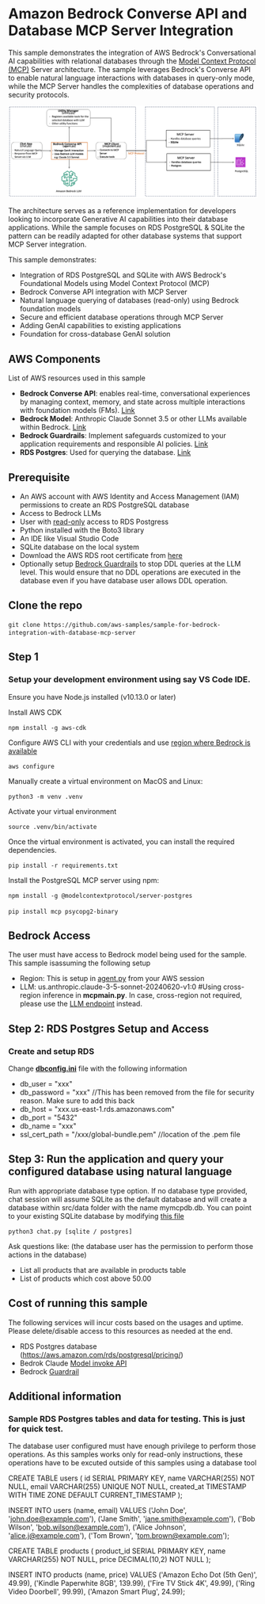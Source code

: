 # Amazon Bedrock Converse API and Database MCP Server Integration

This sample demonstrates the integration of AWS Bedrock's Conversational AI capabilities with relational databases through the [Model Context Protocol (MCP)](https://modelcontextprotocol.io/introduction) Server architecture. The sample leverages Bedrock's Converse API to enable natural language interactions with databases in query-only mode, while the MCP Server handles the complexities of database operations and security protocols.


![arch diagram](./images/arch.png)

The architecture serves as a reference implementation for developers looking to incorporate Generative AI capabilities into their database applications. While the sample focuses on RDS PostgreSQL & SQLite the pattern can be readily adapted for other database systems that support MCP Server integration. 

This sample demonstrates:

- Integration of RDS PostgreSQL and SQLite with AWS Bedrock's Foundational Models using Model Context Protocol (MCP)
- Bedrock Converse API integration with MCP Server
- Natural language querying of databases (read-only) using Bedrock foundation models
- Secure and efficient database operations through MCP Server
- Adding GenAI capabilities to existing applications
- Foundation for cross-database GenAI solution


## AWS Components
List of AWS resources used in this sample
- **Bedrock Converse API**: enables real-time, conversational experiences by managing context, memory, and state across multiple interactions with foundation models (FMs). [Link](https://docs.aws.amazon.com/bedrock/latest/APIReference/API_runtime_Converse.html)
- **Bedrock Model**: Anthropic Claude Sonnet 3.5 or other LLMs available within Bedrock. [Link](https://docs.aws.amazon.com/bedrock/latest/userguide/models-supported.html)
- **Bedrock Guardrails**: Implement safeguards customized to your application requirements and responsible AI policies. [Link](https://aws.amazon.com/bedrock/guardrails/)
- **RDS Postgres**: Used for querying the database. [Link](https://aws.amazon.com/rds/postgresql/)

## Prerequisite
- An AWS account with AWS Identity and Access Management (IAM) permissions to create an RDS PostgreSQL database
- Access to Bedrock LLMs
- User with [read-only](https://aws.amazon.com/blogs/database/managing-postgresql-users-and-roles/) access to RDS Postgress
- Python installed with the Boto3 library
- An IDE like Visual Studio Code
- SQLite database on the local system
- Download the AWS RDS root certificate from [here](https://truststore.pki.rds.amazonaws.com/global/global-bundle.pem)
- Optionally setup [Bedrock Guardrails](https://docs.aws.amazon.com/bedrock/latest/userguide/guardrails-create.html) to stop DDL queries at the LLM level. This would ensure that no DDL operations are executed in the database even if you have database user allows DDL operation.


## Clone the repo 
```
git clone https://github.com/aws-samples/sample-for-bedrock-integration-with-database-mcp-server
```


## Step 1
### Setup your development environment using say VS Code IDE.

Ensure you have Node.js installed (v10.13.0 or later)

Install AWS CDK
```
npm install -g aws-cdk
```

Configure AWS CLI with your credentials and use [region where Bedrock is available](https://docs.aws.amazon.com/bedrock/latest/userguide/models-regions.html)
```
aws configure
```

Manually create a virtual environment on MacOS and Linux:
```
python3 -m venv .venv
```
Activate your virtual environment

```
source .venv/bin/activate
```

Once the virtual environment is activated, you can install the required dependencies.

```
pip install -r requirements.txt
```

Install the PostgreSQL MCP server using npm:
```
npm install -g @modelcontextprotocol/server-postgres

pip install mcp psycopg2-binary

```

## Bedrock Access
The user must have access to Bedrock model being used for the sample. This sample isassuming the following setup
- Region: This is setup in [agent.py](src/agent.py) from your AWS session
- LLM: us.anthropic.claude-3-5-sonnet-20240620-v1:0 #Using cross-region inference in **mcpmain.py**. In case, cross-region not required, please use the [LLM endpoint](https://docs.aws.amazon.com/general/latest/gr/bedrock.html) instead.

## Step 2: RDS Postgres Setup and Access
### Create and setup RDS
Change **[dbconfig.ini](src/config/dbconfig.ini)** file with the following information
- db_user = "xxx"
- db_password = "xxx" //This has been removed from the file for security reason. Make sure to add this back
- db_host = "xxx.us-east-1.rds.amazonaws.com"
- db_port = "5432"
- db_name = "xxx"
- ssl_cert_path = "/xxx/global-bundle.pem" //location of the .pem file


## Step 3: Run the application and query your configured database using natural language
Run with appropriate database type option. If no database type provided, chat session will assume SQLite as the default database and will create a database within src/data folder with the name mymcpdb.db. You can point to your existing SQLite database by modifying [this file](src/config/database_config.py)

```
python3 chat.py [sqlite / postgres]

```

Ask questions like: (the database user has the permission to perform those actions in the database)

- List all products that are available in products table
- List of products which cost above 50.00

## Cost of running this sample
The following services will incur costs based on the usages and uptime. Please delete/disable access to this resources as needed at the end.
- RDS Postgres database (https://aws.amazon.com/rds/postgresql/pricing/)
- Bedrok Claude [Model invoke API](https://aws.amazon.com/bedrock/pricing/)
- Bedrock [Guardrail](https://aws.amazon.com/bedrock/pricing/)


## Additional information

### Sample RDS Postgres tables and data for testing. This is just for quick test. 
The database user configured must have enough privilege to perform those operations. As this samples works only for read-only instructions, these operations have to be excuted outside of this samples using a database tool

CREATE TABLE users (
    id SERIAL PRIMARY KEY,
    name VARCHAR(255) NOT NULL,
    email VARCHAR(255) UNIQUE NOT NULL,
    created_at TIMESTAMP WITH TIME ZONE DEFAULT CURRENT_TIMESTAMP
);

INSERT INTO users (name, email) VALUES
    ('John Doe', 'john.doe@example.com'),
    ('Jane Smith', 'jane.smith@example.com'),
    ('Bob Wilson', 'bob.wilson@example.com'),
    ('Alice Johnson', 'alice.j@example.com'),
    ('Tom Brown', 'tom.brown@example.com');

CREATE TABLE products (
    product_id SERIAL PRIMARY KEY,
    name VARCHAR(255) NOT NULL,
    price DECIMAL(10,2) NOT NULL
);

INSERT INTO products (name, price) VALUES
    ('Amazon Echo Dot (5th Gen)', 49.99),
    ('Kindle Paperwhite 8GB', 139.99),
    ('Fire TV Stick 4K', 49.99),
    ('Ring Video Doorbell', 99.99),
    ('Amazon Smart Plug', 24.99);
    